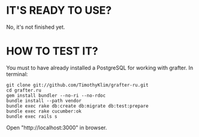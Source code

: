 # IT'S READY TO USE?
No, it's not finished yet.

# HOW TO TEST IT?
You must to have already installed a PostgreSQL for working with grafter.
In terminal:

    git clone git://github.com/TimothyKlim/grafter-ru.git
    cd grafter.ru
    gem install bundler --no-ri --no-rdoc
    bundle install --path vendor
    bundle exec rake db:create db:migrate db:test:prepare
    bundle exec rake cucumber:ok
    bundle exec rails s

Open "http://localhost:3000" in browser.
